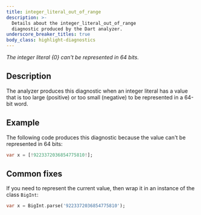 ```yaml
---
title: integer_literal_out_of_range
description: >-
  Details about the integer_literal_out_of_range
  diagnostic produced by the Dart analyzer.
underscore_breaker_titles: true
body_class: highlight-diagnostics
---
```


_The integer literal {0} can't be represented in 64 bits._

## Description

The analyzer produces this diagnostic when an integer literal has a value
that is too large (positive) or too small (negative) to be represented in a
64-bit word.

## Example

The following code produces this diagnostic because the value can't be
represented in 64 bits:

```dart
var x = [!9223372036854775810!];
```

## Common fixes

If you need to represent the current value, then wrap it in an instance of
the class `BigInt`:

```dart
var x = BigInt.parse('9223372036854775810');
```

